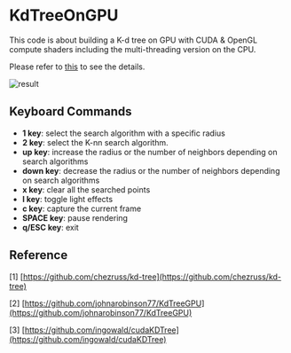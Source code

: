 # KdTreeOnGPU

  This code is about building a K-d tree on GPU with CUDA & OpenGL compute shaders including the multi-threading version on the CPU.
  
  Please refer to [this](https://jeesunkim.com/projects/kdtree/) to see the details.
  
![result](https://github.com/emoy-kim/KdTreeOnGPU/assets/17864157/27a0b213-1acd-47b4-ace0-abaae8b1f9f3)


## Keyboard Commands
  * **1 key**: select the search algorithm with a specific radius
  * **2 key**: select the K-nn search algorithm.
  * **up key**: increase the radius or the number of neighbors depending on search algorithms
  * **down key**: decrease the radius or the number of neighbors depending on search algorithms
  * **x key**: clear all the searched points
  * **l key**: toggle light effects
  * **c key**: capture the current frame
  * **SPACE key**: pause rendering
  * **q/ESC key**: exit


## Reference

  [1] [https://github.com/chezruss/kd-tree](https://github.com/chezruss/kd-tree)
  
  [2] [https://github.com/johnarobinson77/KdTreeGPU](https://github.com/johnarobinson77/KdTreeGPU)
  
  [3] [https://github.com/ingowald/cudaKDTree](https://github.com/ingowald/cudaKDTree) 
